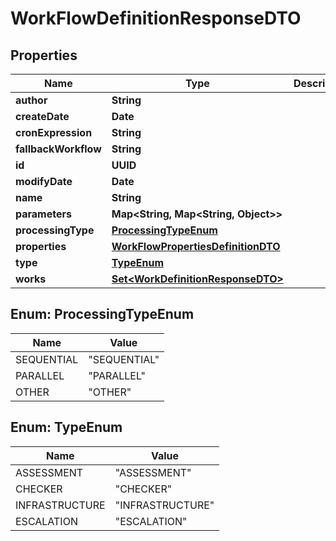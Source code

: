 

# WorkFlowDefinitionResponseDTO


## Properties

| Name | Type | Description | Notes |
|------------ | ------------- | ------------- | -------------|
|**author** | **String** |  |  [optional] |
|**createDate** | **Date** |  |  [optional] |
|**cronExpression** | **String** |  |  [optional] |
|**fallbackWorkflow** | **String** |  |  [optional] |
|**id** | **UUID** |  |  [optional] |
|**modifyDate** | **Date** |  |  [optional] |
|**name** | **String** |  |  [optional] |
|**parameters** | **Map&lt;String, Map&lt;String, Object&gt;&gt;** |  |  [optional] |
|**processingType** | [**ProcessingTypeEnum**](#ProcessingTypeEnum) |  |  [optional] |
|**properties** | [**WorkFlowPropertiesDefinitionDTO**](WorkFlowPropertiesDefinitionDTO.md) |  |  [optional] |
|**type** | [**TypeEnum**](#TypeEnum) |  |  [optional] |
|**works** | [**Set&lt;WorkDefinitionResponseDTO&gt;**](WorkDefinitionResponseDTO.md) |  |  [optional] |



## Enum: ProcessingTypeEnum

| Name | Value |
|---- | -----|
| SEQUENTIAL | &quot;SEQUENTIAL&quot; |
| PARALLEL | &quot;PARALLEL&quot; |
| OTHER | &quot;OTHER&quot; |



## Enum: TypeEnum

| Name | Value |
|---- | -----|
| ASSESSMENT | &quot;ASSESSMENT&quot; |
| CHECKER | &quot;CHECKER&quot; |
| INFRASTRUCTURE | &quot;INFRASTRUCTURE&quot; |
| ESCALATION | &quot;ESCALATION&quot; |



